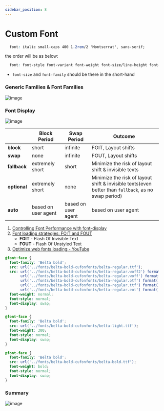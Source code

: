 ```yaml
---
sidebar_position: 8
---
```


# Custom Font

```css
  font: italic small-caps 400 1.2rem/2 'Montserrat', sans-serif;
```
the order will be as below:

```css
  font: font-style font-variant font-weight font-size/line-height font-family; 
```

* `font-size` and `font-family` should be there in the short-hand

### Generic Families & Font Families
![image](https://github.com/actionanand/wiki/assets/46064269/0fa4fcef-5d5b-41f8-a4e7-147dfefec0fe)

### Font Display
![image](https://github.com/actionanand/wiki/assets/46064269/b6a3784a-36b1-4e7d-b064-641264d4dc73)


|              | **Block Period**    | **Swap Period**     | **Outcome**                                                                                         |
|--------------|---------------------|---------------------|-----------------------------------------------------------------------------------------------------|
| **block**    | short               | infinite            | FOIT, Layout shifts                                                                                 |
| **swap**     | none                | infinite            | FOUT, Layout shifts                                                                                 |
| **fallback** | extremely short     | short               | Minimize the risk of layout shift & invisible texts                                                 |
| **optional** | extremely short     | none                | Minimize the risk of layout shift & invisible texts(even better than `fallback`, as no swap period) |
| **auto**     | based on user agent | based on user agent | based on user agent                                                                                 |


1. [Controlling Font Performance with font-display](https://developer.chrome.com/blog/font-display)
2. [Font loading strategies: FOIT and FOUT](https://dev.to/ibn_abubakre/font-loading-strategies-foit-and-fout-393b)
    - **FOIT** - Flash Of Invisible Text
    - **FOUT** - Flash Of Unstyled Text
3. [Optimize web fonts loading - YouTube](https://www.youtube.com/watch?v=wnpMeYARV4g)


```css
@font-face {
  font-family: 'Belta bold';
  src: url('../fonts/belta-bold-cufonfonts/belta-regular.ttf');
  src: url('../fonts/belta-bold-cufonfonts/belta-regular.woff2') format('woff2'),
       url('../fonts/belta-bold-cufonfonts/belta-regular.woff') format('woff'),
       url('../fonts/belta-bold-cufonfonts/belta-regular.otf') format('opentype'),
       url('../fonts/belta-bold-cufonfonts/belta-regular.ttf') format('truetype'),
       url('../fonts/belta-bold-cufonfonts/belta-regular.eot') format('embedded-opentype');
  font-weight: normal;
  font-style: normal;
  font-display: swap;
}

@font-face {
  font-family: 'Belta bold';
  src: url('../fonts/belta-bold-cufonfonts/belta-light.ttf');
  font-weight: 300;
  font-style: normal;
  font-display: swap;
}

@font-face {
  font-family: 'Belta bold';
  src: url('../fonts/belta-bold-cufonfonts/belta-bold.ttf');
  font-weight: bold;
  font-style: normal;
  font-display: swap;
}
```

### Summary
![image](https://github.com/actionanand/wiki/assets/46064269/ff626aab-3cfe-4afc-9429-fb742cef65a8)
